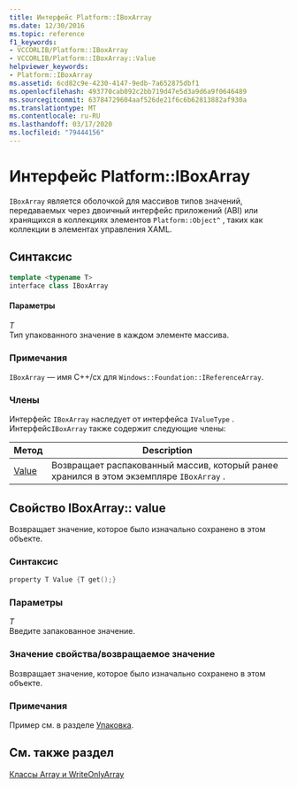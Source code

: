 ```yaml
---
title: Интерфейс Platform::IBoxArray
ms.date: 12/30/2016
ms.topic: reference
f1_keywords:
- VCCORLIB/Platform::IBoxArray
- VCCORLIB/Platform::IBoxArray::Value
helpviewer_keywords:
- Platform::IBoxArray
ms.assetid: 6cd82c9e-4230-4147-9edb-7a652875dbf1
ms.openlocfilehash: 493770cab092c2bb719d47e5d3a9d6a9f0646489
ms.sourcegitcommit: 63784729604aaf526de21f6c6b62813882af930a
ms.translationtype: MT
ms.contentlocale: ru-RU
ms.lasthandoff: 03/17/2020
ms.locfileid: "79444156"
---
```

# <a name="platformiboxarray-interface"></a>Интерфейс Platform::IBoxArray

`IBoxArray` является оболочкой для массивов типов значений, передаваемых через двоичный интерфейс приложений (ABI) или хранящихся в коллекциях элементов `Platform::Object^` , таких как коллекции в элементах управления XAML.

## <a name="syntax"></a>Синтаксис

```cpp
template <typename T>
interface class IBoxArray
```

#### <a name="parameters"></a>Параметры

*T*<br/>
Тип упакованного значение в каждом элементе массива.

### <a name="remarks"></a>Примечания

`IBoxArray` — имя C++/cx для `Windows::Foundation::IReferenceArray`.

### <a name="members"></a>Члены

Интерфейс `IBoxArray` наследует от интерфейса `IValueType` . Интерфейс`IBoxArray` также содержит следующие члены:

|Метод|Description|
|------------|-----------------|
|[Value](#value)|Возвращает распакованный массив, который ранее хранился в этом экземпляре `IBoxArray` .|

## <a name="value"></a>Свойство IBoxArray:: value

Возвращает значение, которое было изначально сохранено в этом объекте.

### <a name="syntax"></a>Синтаксис

```cpp
property T Value {T get();}
```

### <a name="parameters"></a>Параметры

*T*<br/>
Введите запакованное значение.

### <a name="property-valuereturn-value"></a>Значение свойства/возвращаемое значение

Возвращает значение, которое было изначально сохранено в этом объекте.

### <a name="remarks"></a>Примечания

Пример см. в разделе [Упаковка](../cppcx/boxing-c-cx.md).

## <a name="see-also"></a>См. также раздел

[Классы Array и WriteOnlyArray](../cppcx/array-and-writeonlyarray-c-cx.md)
